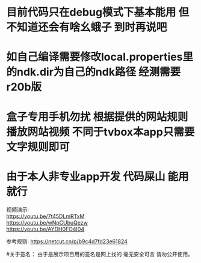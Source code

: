 # 目前代码只在debug模式下基本能用 但不知道还会有啥幺蛾子 到时再说吧     
# 如自己编译需要修改local.properties里的ndk.dir为自己的ndk路径 经测需要r20b版
# 盒子专用手机勿扰 根据提供的网站规则 播放网站视频 不同于tvbox本app只需要文字规则即可
# 由于本人非专业app开发  代码屎山  能用就行
视频演示:      
https://youtu.be/7t45DLmRTxM    
https://youtu.be/wNpCUbuQezw    
https://youtu.be/AYDH0FO4I04       

参考规则: https://netcut.cn/p/b9c4d7fd23e61824      

#关于签名： 由于是展示项目用的签名是网上找的 毫无安全可言 请勿公开使用。  

